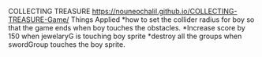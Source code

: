 
COLLECTING TREASURE
https://nouneochalil.github.io/COLLECTING-TREASURE-Game/
Things Applied
*how to set the collider radius for boy so that the game ends when boy touches the obstacles.
*Increase score by 150 when jewelaryG is touching boy sprite
*destroy all the groups when swordGroup touches the boy sprite.
